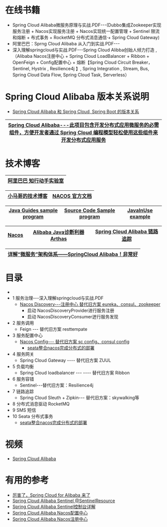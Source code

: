 

# 在线书籍

* Spring Cloud Alibaba微服务原理与实战.PDF---(Dubbo集成Zookeeper实现服务注册 + Nacos实现服务注册 + Nacos实现统一配置管理 + Sentinel 限流和熔断 + 布式事务 + RocketMQ 分布式消息通信·+ Spring Cloud Gateway)
* 阿里巴巴：Sprng Cloud Alibaba 从入门到实战.PDF---
* 深入理解springcloud与实战.PDF---Spring Cloud Alibba创始人倾力打造 , （Alibaba Nacos注册中心 + Spring Cloud LoadBalancer + Ribbon + OpenFeign + Config配置中心 + 熔断【Spring Cloud Circuit Breaker，Sentinel, Hystrix , Resilience4j 】, Spring Integration , Stream, Bus, Spring Cloud Data Flow, Spring Cloud Task, Serverless）


# Spring Cloud Alibaba 版本关系说明

* [Spring Cloud Alibaba 和 Spring Cloud, Spring Boot 的版本关系 ](https://github.com/alibaba/spring-cloud-alibaba/wiki/%E7%89%88%E6%9C%AC%E8%AF%B4%E6%98%8E)

[Spring Cloud Alibaba---此项目包含开发分布式应用微服务的必需组件，方便开发者通过 Spring Cloud 编程模型轻松使用这些组件来开发分布式应用服务](https://github.com/alibaba/spring-cloud-alibaba/blob/master/README-zh.md)|
---|

# 技术博客

[阿里巴巴 知行动手实验室](https://start.aliyun.com/)|
---|

[小马哥的技术博客](https://mercyblitz.github.io/)|[NACOS 官方文档](https://nacos.io/zh-cn/docs/quick-start-docker.html)|
---|---|

[Java Guides sample program](https://www.javaguides.net/)|[Source Code Sample program](https://www.sourcecodeexamples.net/)|[JavaInUse example](https://www.javainuse.com/home)|
---|---|---|


[Nacos](https://nacos.io/zh-cn/docs/what-is-nacos.html)|[Alibaba Java诊断利器Arthas](https://github.com/alibaba/arthas)|[Spring Cloud Alibaba 链路追踪](https://www.jianshu.com/p/87b2a5802319)|
---|---|---|


[详解“微服务”架构体系——SpringCloud Alibaba！非常好](https://www.jianshu.com/p/b710ecfa2ce5)|
---|

# 目录
* 
* 1 服务治理---深入理解springcloud与实战.PDF
  * [Nacos Discovery---注册中心 替代旧方案 eureka、consul、zookeeper](https://github.com/stevenli91748/JAVA-Architecture/blob/master/JAVA%20Framework/Spring%20Cloud%20Alibaba/nacos%20%E6%B3%A8%E5%86%8C%E4%B8%AD%E5%BF%83/README.md)
    * 启动 NacosDiscoveryProvider进行服务注册
    * 启动 NacosDiscoveryConsumer迸行服务发现
* 2 服务调用
    * Feign --- 替代旧方案 resttempate
* 3 服务配置中心
    * [Nacos Config--- 替代旧方案 sc config、consul config](https://github.com/stevenli91748/JAVA-Architecture/blob/master/JAVA%20Framework/Spring%20Cloud%20Alibaba/naco%E9%85%8D%E7%BD%AE%E4%B8%AD%E5%BF%83/README.md)
      * [seata整合nacos完成分布式的部署](https://www.jianshu.com/p/402ac48cf4cc) 
* 4 服务网关
    * Spring Cloud Gateway ---- 替代旧方案 ZUUL
* 5 负载均衡 
    * Spring Cloud loadbalancer --- ---- 替代旧方案 Ribbon
* 6 服务容错
    * Sentinel---替代旧方案：Resilience4j
* 7 链路追踪
    * Spring Cloud Sleuth  + Zipkin--- 替代旧方案：skywalking等
* 8 分布式消息驱动 RocketMQ
* 9 SMS 短信 
* 10 Seata 分布式事务
  * [seata整合nacos完成分布式的部署](https://www.jianshu.com/p/402ac48cf4cc)  


# 视频

* [Spring Cloud Alibaba](https://edu.51cto.com/center/course/lesson/index?id=696542)

# 有用的参考

* [厉害了，Spring Cloud for Alibaba 来了](https://mp.weixin.qq.com/s?__biz=MzI3ODcxMzQzMw==&mid=2247487701&idx=1&sn=06f49867943b73ba38cd3c3ffa0707b5&chksm=eb5395e3dc241cf513745835f98c509067d2f9f3c292daffa0fa2932fd3481a4d27cdf9d9e16&scene=21#wechat_redirect)
* [Spring Cloud Alibaba Sentinel @SentinelResource](https://mrbird.cc/Spring-Cloud-Alibaba-Sentinel-SentinelResource.html)
* [Spring Cloud Alibaba Sentinel控制台详解](https://mrbird.cc/Sentinel%E6%8E%A7%E5%88%B6%E5%8F%B0%E8%AF%A6%E8%A7%A3.html)
* [Spring Cloud Alibaba Nacos配置中心](https://mrbird.cc/Spring-Cloud-Alibaba-Nacos%E9%85%8D%E7%BD%AE%E4%B8%AD%E5%BF%83.html)
* [Spring Cloud Alibaba Nacos注册中心](https://mrbird.cc/Spring-Cloud-Alibaba-Nacos%E6%B3%A8%E5%86%8C%E4%B8%AD%E5%BF%83.html)
